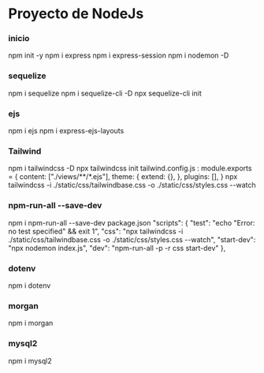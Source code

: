 # Proyecto de NodeJs

### inicio
npm init -y
npm i express
npm i express-session
npm i nodemon -D

### sequelize
npm i sequelize
npm i sequelize-cli -D
npx sequelize-cli init

### ejs
npm i ejs
npm i express-ejs-layouts

### Tailwind
npm i tailwindcss -D
npx tailwindcss init
tailwind.config.js : module.exports = {
  content: ["./views/**/*.ejs"],
  theme: {
    extend: {},
  },
  plugins: [],
}
npx tailwindcss -i ./static/css/tailwindbase.css -o ./static/css/styles.css --watch

### npm-run-all --save-dev
npm i npm-run-all --save-dev
package.json
  "scripts": {
    "test": "echo \"Error: no test specified\" && exit 1",
    "css": "npx tailwindcss -i ./static/css/tailwindbase.css -o ./static/css/styles.css --watch",
    "start-dev": "npx nodemon index.js",
    "dev": "npm-run-all -p -r css start-dev"
  },

### dotenv
npm i dotenv

### morgan
npm i morgan

### mysql2
npm i mysql2